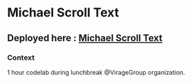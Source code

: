 # Michael Scroll Text
## Deployed here : [Michael Scroll Text](https://bennecer.github.io/michael-scroll-text/)
### Context
1 hour codelab during lunchbreak @VirageGroup organization.
